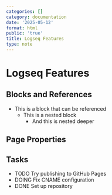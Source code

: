 ```yaml
---
categories: []
category: documentation
date: '2025-05-12'
format: html
public: 'true'
title: Logseq Features
type: note
---
```


# Logseq Features

## Blocks and References
- This is a block that can be referenced
  - This is a nested block
    - And this is nested deeper

## Page Properties



## Tasks
- TODO Try publishing to GitHub Pages
- DOING Fix CNAME configuration
- DONE Set up repository